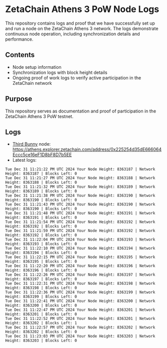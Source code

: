 # ZetaChain Athens 3 PoW Node Logs
This repository contains logs and proof that we have successfully set up and run a node on the ZetaChain Athens 3 network. The logs demonstrate continuous node operation, including synchronization details and performance.

## Contents
- Node setup information
- Synchronization logs with block height details
- Ongoing proof of work logs to verify active participation in the ZetaChain network

## Purpose
This repository serves as documentation and proof of participation in the ZetaChain Athens 3 PoW testnet.

## Logs

- [Third Bunny](https://thirdbunny.xyz/) node: https://athens.explorer.zetachain.com/address/0x225254d35dE666064Eccc5ce16eF1D8bF8D7b5EE
- Latest logs:
```
Tue Dec 31 11:21:22 PM UTC 2024 Your Node Height: 8363187 | Network Height: 8363187 | Blocks Left: 0
Tue Dec 31 11:21:27 PM UTC 2024 Your Node Height: 8363188 | Network Height: 8363188 | Blocks Left: 0
Tue Dec 31 11:21:32 PM UTC 2024 Your Node Height: 8363189 | Network Height: 8363189 | Blocks Left: 0
Tue Dec 31 11:21:38 PM UTC 2024 Your Node Height: 8363190 | Network Height: 8363190 | Blocks Left: 0
Tue Dec 31 11:21:43 PM UTC 2024 Your Node Height: 8363190 | Network Height: 8363190 | Blocks Left: 0
Tue Dec 31 11:21:48 PM UTC 2024 Your Node Height: 8363191 | Network Height: 8363191 | Blocks Left: 0
Tue Dec 31 11:21:54 PM UTC 2024 Your Node Height: 8363192 | Network Height: 8363192 | Blocks Left: 0
Tue Dec 31 11:21:59 PM UTC 2024 Your Node Height: 8363192 | Network Height: 8363192 | Blocks Left: 0
Tue Dec 31 11:22:04 PM UTC 2024 Your Node Height: 8363193 | Network Height: 8363193 | Blocks Left: 0
Tue Dec 31 11:22:10 PM UTC 2024 Your Node Height: 8363194 | Network Height: 8363194 | Blocks Left: 0
Tue Dec 31 11:22:15 PM UTC 2024 Your Node Height: 8363195 | Network Height: 8363195 | Blocks Left: 0
Tue Dec 31 11:22:20 PM UTC 2024 Your Node Height: 8363196 | Network Height: 8363196 | Blocks Left: 0
Tue Dec 31 11:22:26 PM UTC 2024 Your Node Height: 8363197 | Network Height: 8363197 | Blocks Left: 0
Tue Dec 31 11:22:31 PM UTC 2024 Your Node Height: 8363198 | Network Height: 8363198 | Blocks Left: 0
Tue Dec 31 11:22:36 PM UTC 2024 Your Node Height: 8363199 | Network Height: 8363199 | Blocks Left: 0
Tue Dec 31 11:22:41 PM UTC 2024 Your Node Height: 8363200 | Network Height: 8363200 | Blocks Left: 0
Tue Dec 31 11:22:47 PM UTC 2024 Your Node Height: 8363201 | Network Height: 8363201 | Blocks Left: 0
Tue Dec 31 11:22:52 PM UTC 2024 Your Node Height: 8363201 | Network Height: 8363202 | Blocks Left: 1
Tue Dec 31 11:22:57 PM UTC 2024 Your Node Height: 8363202 | Network Height: 8363202 | Blocks Left: 0
Tue Dec 31 11:23:03 PM UTC 2024 Your Node Height: 8363203 | Network Height: 8363203 | Blocks Left: 0
```

